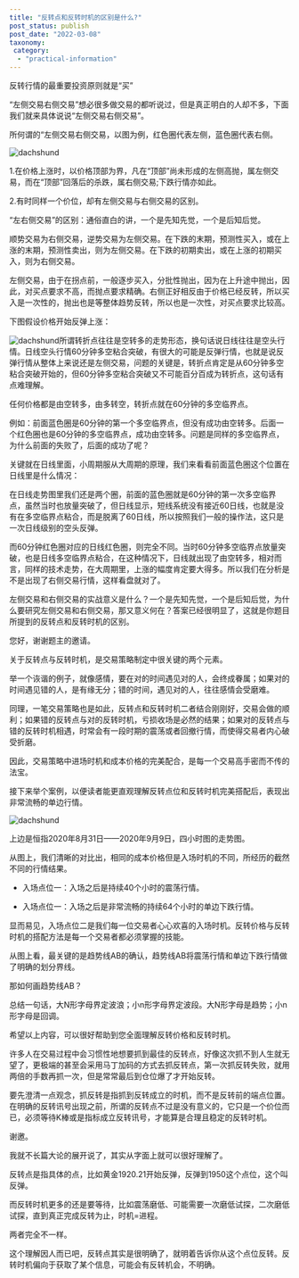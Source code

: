 ```yaml
---
title: "反转点和反转时机的区别是什么?"
post_status: publish
post_date: "2022-03-08"
taxonomy:
 category: 
  - "practical-information"
---
```


反转行情的最重要投资原则就是“买”

“左侧交易右侧交易”想必很多做交易的都听说过，但是真正明白的人却不多，下面我们就来具体说说“左侧交易右侧交易”。

所何谓的“左侧交易右侧交易，以图为例，红色圈代表左侧，蓝色圈代表右侧。  

![dachshund](https://cdn.fendou.la/funstoutiao/2020/12/102707262.png "图像 1.png")

1.在价格上涨时，以价格顶部为界，凡在“顶部”尚未形成的左侧高抛，属左侧交易，而在“顶部”回落后的杀跌，属右侧交易;下跌行情亦如此。

2.有时同样一个价位，却有左侧交易与右侧交易的区别。

“左右侧交易”的区别：通俗直白的讲，一个是先知先觉，一个是后知后觉。

顺势交易为右侧交易，逆势交易为左侧交易。在下跌的末期，预测性买入，或在上涨的末期，预测性卖出，则为左侧交易。在下跌的初期卖出，或在上涨的初期买入，则为右侧交易。

左侧交易，由于在拐点前，一般逐步买入，分批性抛出，因为在上升途中抛出，因此，对买点要求不高，而抛点要求精确。右侧正好相反由于价格已经反转，所以买入是一次性的，抛出也是等整体趋势反转，所以也是一次性，对买点要求比较高。

下图假设价格开始反弹上涨：

![dachshund](https://cdn.fendou.la/funstoutiao/2020/12/124819873.png "图像 0000.png")所谓转折点往往是空转多的走势形态，换句话说日线往往是空头行情。日线空头行情60分钟多空粘合突破，有很大的可能是反弹行情，也就是说反弹行情从整体上来说还是左侧交易，问题的关键是，转折点肯定是从60分钟多空粘合突破开始的，但60分钟多空粘合突破又不可能百分百成为转折点，这句话有点难理解。

任何价格都是由空转多，由多转空，转折点就在60分钟的多空临界点。

例如：前面蓝色圈是60分钟的第一个多空临界点，但没有成功由空转多。后面一个红色圈也是60分钟的多空临界点，成功由空转多。问题是同样的多空临界点，为什么前面的失败了，后面的成功了呢？

关键就在日线里面，小周期服从大周期的原理，我们来看看前面蓝色圈这个位置在日线里是什么情况：

在日线走势图里我们还是两个圈，前面的蓝色圈就是60分钟的第一次多空临界点，虽然当时也放量突破了，但日线显示，短线系统没有接近60日线，也就是没有在多空临界点粘合，而是脱离了60日线，所以按照我们一般的操作法，这只是一次日线级别的空头反弹。

而60分钟红色圈对应的日线红色圈，则完全不同。当时60分钟多空临界点放量突破，也是日线多空临界点粘合，在这种情况下，日线就出现了由空转多，相对而言，同样的技术走势，在大周期里，上涨的幅度肯定要大得多。所以我们在分析是不是出现了右侧交易行情，这样看盘就对了。

左侧交易和右侧交易的实战意义是什么？一个是先知先觉，一个是后知后觉，为什么要研究左侧交易和右侧交易，那又意义何在？答案已经很明显了，这就是你题目所提到的反转点和反转时机的区别。

您好，谢谢题主的邀请。

关于反转点与反转时机，是交易策略制定中很关键的两个元素。

举一个诙谐的例子，就像感情，要在对的时间遇见对的人，会终成眷属；如果对的时间遇见错的人，是有缘无分；错的时间，遇见对的人，往往感情会受磨难。

同理，一笔交易策略也是如此，反转点和反转时机二者结合刚刚好，交易会做的顺利；如果错的反转点与对的反转时机，亏损收场是必然的结果；如果对的反转点与错的反转时机相遇，时常会有一段时期的震荡或者回撤行情，而使得交易者内心破受折磨。

因此，交易策略中进场时机和成本价格的完美配合，是每一个交易高手密而不传的法宝。

接下来举个案例，以便读者能更直观理解反转点位和反转时机完美搭配后，表现出非常流畅的单边行情。

![dachshund](https://cdn.fendou.la/funstoutiao/2020/12/110701168.png "恒指4H.png")

上边是恒指2020年8月31日——2020年9月9日，四小时图的走势图。

从图上，我们清晰的对比出，相同的成本价格但是入场时机的不同，所经历的截然不同的行情结果。

- 入场点位一：入场之后是持续40个小时的震荡行情。

- 入场点位一：入场之后是非常流畅的持续64个小时的单边下跌行情。


显而易见，入场点位二是我们每一位交易者心心欢喜的入场时机。反转价格与反转时机的搭配方法是每一个交易者都必须掌握的技能。

从图上看，最关键的是趋势线AB的确认，趋势线AB将震荡行情和单边下跌行情做了明确的划分界线。

那如何画趋势线AB？

总结一句话，大N形字母界定波浪；小n形字母界定波段。大N形字母是趋势；小n形字母是回调。

希望以上内容，可以很好帮助到您全面理解反转价格和反转时机。

许多人在交易过程中会习惯性地想要抓到最佳的反转点，好像这次抓不到人生就无望了，更极端的甚至会采用马丁加码的方式去抓反转点，第一次抓反转失败，就用两倍的手数再抓一次，但是常常最后到仓位爆了才开始反转。

要先澄清一点观念，抓反转是指抓到反转成立的时机，而不是反转前的端点位置。在明确的反转讯号出现之前，所谓的反转点不过是没有意义的，它只是一个价位而已，必须等待K棒或是指标成立反转讯号，才能算是合理且稳定的反转时机。

谢邀。

我就不长篇大论的展开说了，其实从字面上就可以很好理解了。

反转点是指具体的点，比如黄金1920.21开始反弹，反弹到1950这个点位，这个叫反弹。

而反转时机更多的还是要等待，比如震荡磨低、可能需要一次磨低试探，二次磨低试探，直到真正完成反转为止，时机=进程。

两者完全不一样。

这个理解因人而已吧，反转点其实是很明确了，就明着告诉你从这个点位反转。反转时机偏向于获取了某个信息，可能会有反转机会，不明确。
